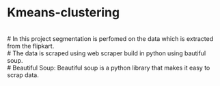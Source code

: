 # Kmeans-clustering
<br>
# In this project segmentation is perfomed on the data which is extracted from the flipkart.
<br>
# The data is scraped using web scraper build in python using bautiful soup.
<br>
# Beautiful Soup: Beautiful soup is a python library that makes it easy to scrap data.
